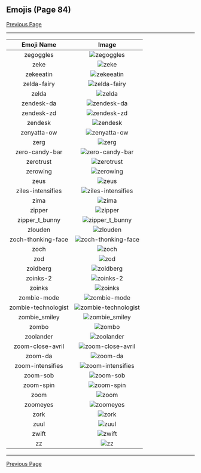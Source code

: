 
  ## Emojis (Page 84)

  [Previous Page](/docs/hashicorp/page-y-0083.md)

  <hr />

  |Emoji Name|Image|
  | :-: | :-: |
  |zegoggles| ![zegoggles](/emojis/hashicorp/zegoggles.png)|
  |zeke| ![zeke](/emojis/hashicorp/zeke.png)|
  |zekeeatin| ![zekeeatin](/emojis/hashicorp/zekeeatin.jpg)|
  |zelda-fairy| ![zelda-fairy](/emojis/hashicorp/zelda-fairy.gif)|
  |zelda| ![zelda](/emojis/hashicorp/zelda.png)|
  |zendesk-da| ![zendesk-da](/emojis/hashicorp/zendesk-da.png)|
  |zendesk-zd| ![zendesk-zd](/emojis/hashicorp/zendesk-zd.png)|
  |zendesk| ![zendesk](/emojis/hashicorp/zendesk.png)|
  |zenyatta-ow| ![zenyatta-ow](/emojis/hashicorp/zenyatta-ow.png)|
  |zerg| ![zerg](/emojis/hashicorp/zerg.png)|
  |zero-candy-bar| ![zero-candy-bar](/emojis/hashicorp/zero-candy-bar.png)|
  |zerotrust| ![zerotrust](/emojis/hashicorp/zerotrust.jpg)|
  |zerowing| ![zerowing](/emojis/hashicorp/zerowing.png)|
  |zeus| ![zeus](/emojis/hashicorp/zeus.jpg)|
  |ziles-intensifies| ![ziles-intensifies](/emojis/hashicorp/ziles-intensifies.gif)|
  |zima| ![zima](/emojis/hashicorp/zima.png)|
  |zipper| ![zipper](/emojis/hashicorp/zipper.png)|
  |zipper_t_bunny| ![zipper_t_bunny](/emojis/hashicorp/zipper_t_bunny.png)|
  |zlouden| ![zlouden](/emojis/hashicorp/zlouden.png)|
  |zoch-thonking-face| ![zoch-thonking-face](/emojis/hashicorp/zoch-thonking-face.png)|
  |zoch| ![zoch](/emojis/hashicorp/zoch.png)|
  |zod| ![zod](/emojis/hashicorp/zod.jpg)|
  |zoidberg| ![zoidberg](/emojis/hashicorp/zoidberg.png)|
  |zoinks-2| ![zoinks-2](/emojis/hashicorp/zoinks-2.png)|
  |zoinks| ![zoinks](/emojis/hashicorp/zoinks.png)|
  |zombie-mode| ![zombie-mode](/emojis/hashicorp/zombie-mode.gif)|
  |zombie-technologist| ![zombie-technologist](/emojis/hashicorp/zombie-technologist.png)|
  |zombie_smiley| ![zombie_smiley](/emojis/hashicorp/zombie_smiley.png)|
  |zombo| ![zombo](/emojis/hashicorp/zombo.gif)|
  |zoolander| ![zoolander](/emojis/hashicorp/zoolander.gif)|
  |zoom-close-avril| ![zoom-close-avril](/emojis/hashicorp/zoom-close-avril.gif)|
  |zoom-da| ![zoom-da](/emojis/hashicorp/zoom-da.png)|
  |zoom-intensifies| ![zoom-intensifies](/emojis/hashicorp/zoom-intensifies.gif)|
  |zoom-sob| ![zoom-sob](/emojis/hashicorp/zoom-sob.png)|
  |zoom-spin| ![zoom-spin](/emojis/hashicorp/zoom-spin.gif)|
  |zoom| ![zoom](/emojis/hashicorp/zoom.png)|
  |zoomeyes| ![zoomeyes](/emojis/hashicorp/zoomeyes.png)|
  |zork| ![zork](/emojis/hashicorp/zork.jpg)|
  |zuul| ![zuul](/emojis/hashicorp/zuul.png)|
  |zwift| ![zwift](/emojis/hashicorp/zwift.png)|
  |zz| ![zz](/emojis/hashicorp/zz.png)|

  <hr/>
  
  [Previous Page](/docs/hashicorp/page-y-0083.md)